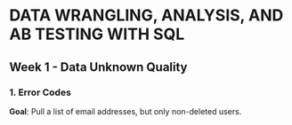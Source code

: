 # DATA WRANGLING, ANALYSIS, AND AB TESTING WITH SQL
## Week 1 - Data Unknown Quality
### 1. Error Codes
__Goal__: Pull a list of email addresses, but only non-deleted users.


